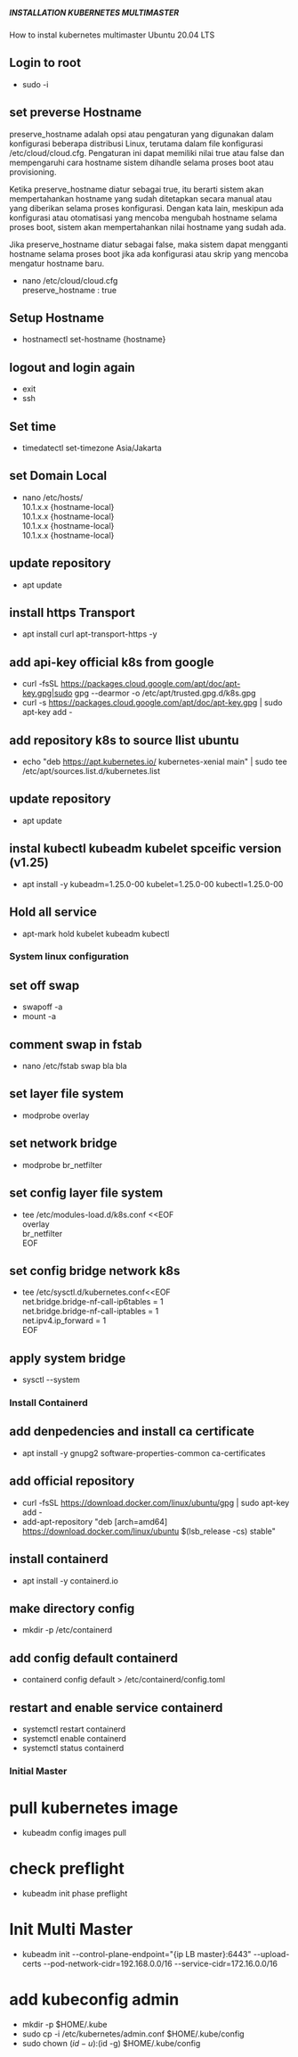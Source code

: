 ##### INSTALLATION KUBERNETES MULTIMASTER #####
How to instal kubernetes multimaster Ubuntu 20.04 LTS

## Login to root
- sudo -i

## set preverse Hostname
preserve_hostname adalah opsi atau pengaturan yang digunakan dalam konfigurasi beberapa distribusi Linux, terutama dalam file konfigurasi /etc/cloud/cloud.cfg. Pengaturan ini dapat memiliki nilai true atau false dan mempengaruhi cara hostname sistem dihandle selama proses boot atau provisioning.

Ketika preserve_hostname diatur sebagai true, itu berarti sistem akan mempertahankan hostname yang sudah ditetapkan secara manual atau yang diberikan selama proses konfigurasi. Dengan kata lain, meskipun ada konfigurasi atau otomatisasi yang mencoba mengubah hostname selama proses boot, sistem akan mempertahankan nilai hostname yang sudah ada.

Jika preserve_hostname diatur sebagai false, maka sistem dapat mengganti hostname selama proses boot jika ada konfigurasi atau skrip yang mencoba mengatur hostname baru.

- nano /etc/cloud/cloud.cfg<br/>
  preserve_hostname : true

## Setup Hostname 
- hostnamectl set-hostname {hostname}

## logout and login again
- exit
- ssh 

## Set time
- timedatectl set-timezone Asia/Jakarta

## set Domain Local
- nano /etc/hosts/<br/>
  10.1.x.x {hostname-local}<br/>
  10.1.x.x {hostname-local}<br/>
  10.1.x.x {hostname-local}<br/>
  10.1.x.x {hostname-local}<br/>

## update repository
- apt update

## install https Transport
- apt install curl apt-transport-https -y

## add api-key official k8s from google
- curl -fsSL  https://packages.cloud.google.com/apt/doc/apt-key.gpg|sudo gpg --dearmor -o /etc/apt/trusted.gpg.d/k8s.gpg
- curl -s https://packages.cloud.google.com/apt/doc/apt-key.gpg | sudo apt-key add -

## add repository k8s to source llist ubuntu
- echo "deb https://apt.kubernetes.io/ kubernetes-xenial main" | sudo tee /etc/apt/sources.list.d/kubernetes.list

## update repository
- apt update

## instal kubectl kubeadm kubelet spceific version (v1.25)
- apt install -y kubeadm=1.25.0-00 kubelet=1.25.0-00 kubectl=1.25.0-00 

## Hold all service 
- apt-mark hold kubelet kubeadm kubectl

### System linux configuration ###
## set off swap
- swapoff -a 
- mount -a
## comment swap in fstab
- nano /etc/fstab
  swap bla bla
  
## set layer file system
- modprobe overlay

## set network bridge
- modprobe br_netfilter

## set config layer file system
- tee /etc/modules-load.d/k8s.conf <<EOF<br/>
  overlay<br/>
  br_netfilter<br/>
  EOF

## set config bridge network k8s
- tee /etc/sysctl.d/kubernetes.conf<<EOF<br/>
  net.bridge.bridge-nf-call-ip6tables = 1<br/>
  net.bridge.bridge-nf-call-iptables = 1<br/>
  net.ipv4.ip_forward = 1<br/>
  EOF

## apply system bridge
- sysctl --system

### Install Containerd ###
## add denpedencies and install ca certificate
- apt install -y gnupg2 software-properties-common ca-certificates

## add official repository
- curl -fsSL https://download.docker.com/linux/ubuntu/gpg | sudo apt-key add -
- add-apt-repository "deb [arch=amd64] https://download.docker.com/linux/ubuntu $(lsb_release -cs) stable"

## install containerd
- apt install -y containerd.io

## make directory config
- mkdir -p /etc/containerd

## add config default containerd
- containerd config default > /etc/containerd/config.toml

## restart and enable service containerd
- systemctl restart containerd
- systemctl enable containerd
- systemctl status containerd


### Initial Master ####

# pull kubernetes image
- kubeadm config images pull

# check preflight
- kubeadm init phase preflight

# Init Multi Master 
- kubeadm init --control-plane-endpoint="{ip LB master}:6443" --upload-certs --pod-network-cidr=192.168.0.0/16 --service-cidr=172.16.0.0/16
# add kubeconfig admin 
- mkdir -p $HOME/.kube
- sudo cp -i /etc/kubernetes/admin.conf $HOME/.kube/config
- sudo chown $(id -u):$(id -g) $HOME/.kube/config














